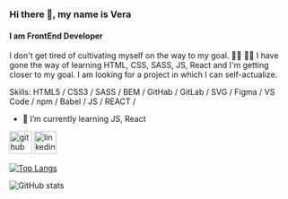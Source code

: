 ### Hi there 👋, my name is Vera
#### I am FrontEnd Developer 

I don't get tired of cultivating myself on the way to my goal.	:walking_woman: :woman_student: I have gone the way of learning HTML, CSS, SASS, JS, React and I'm getting closer to my goal. I am looking for a project in which I can self-actualize.

Skills: HTML5 / CSS3 / SASS / BEM / GitHab / GitLab / SVG / Figma / VS Code / npm / Babel / JS / REACT / 

- 🌱 I’m currently learning JS, React 

[<img src='https://cdn.jsdelivr.net/npm/simple-icons@3.0.1/icons/github.svg' alt='github' height='40'>](https://github.com/VeraKhomenko)  [<img src='https://cdn.jsdelivr.net/npm/simple-icons@3.0.1/icons/linkedin.svg' alt='linkedin' height='40'>](https://www.linkedin.com/in/https://www.linkedin.com/in/vera-khomenko-88599b1b9//)  

[![Top Langs](https://github-readme-stats.vercel.app/api/top-langs/?username=VeraKhomenko)](https://github.com/anuraghazra/github-readme-stats)

![GitHub stats](https://github-readme-stats.vercel.app/api?username=VeraKhomenko&show_icons=true)  


